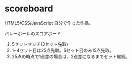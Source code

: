 # scoreboard
HTML5/CSS/JavaScript 自分で作った作品。

バレーボールのスコアボード

1. 5セットマッチ(3セット先取)
2. 1~4セット目は25点先取。5セット目のみ15点先取。
3. 25点の時点で1点差の場合は、2点差になるまでセット継続。
